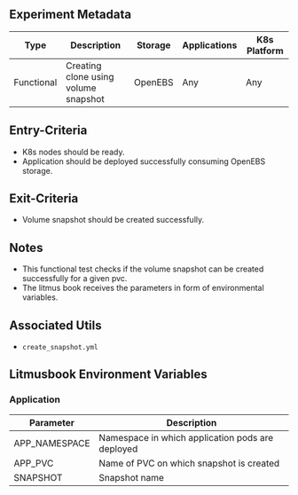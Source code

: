 ## Experiment Metadata

| Type       | Description                          | Storage | Applications | K8s Platform |
| ---------- | ------------------------------------ | ------- | ------------ | ------------ |
| Functional | Creating clone using volume snapshot | OpenEBS | Any          | Any          |

## Entry-Criteria

- K8s nodes should be ready.
- Application should be deployed successfully consuming OpenEBS storage.

## Exit-Criteria

- Volume snapshot should be created successfully.

## Notes

- This functional test checks if the volume snapshot can be created successfully for a given pvc.
- The litmus book receives the parameters in form of environmental variables.

## Associated Utils 

- `create_snapshot.yml`

## Litmusbook Environment Variables

### Application

| Parameter     | Description                                      |
| ------------- | ------------------------------------------------ |
| APP_NAMESPACE | Namespace in which application pods are deployed |
| APP_PVC       | Name of PVC on which snapshot is created         |
| SNAPSHOT      | Snapshot name                                    |